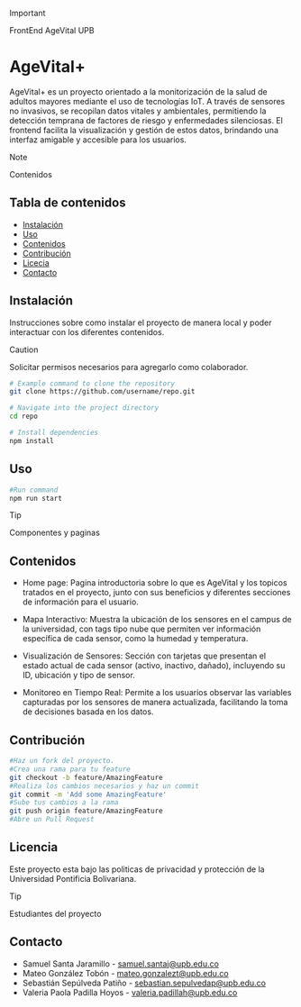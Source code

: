 > [!IMPORTANT]
> FrontEnd AgeVital UPB
# AgeVital+

AgeVital+ es un proyecto orientado a la monitorización de la salud de adultos mayores mediante el uso de tecnologías IoT. A través de sensores no invasivos, se recopilan datos vitales y ambientales, permitiendo la detección temprana de factores de riesgo y enfermedades silenciosas. El frontend facilita la visualización y gestión de estos datos, brindando una interfaz amigable y accesible para los usuarios.

> [!NOTE]
> Contenidos
## Tabla de contenidos

- [Instalación](#instalación)
- [Uso](#uso)
- [Contenidos](#contenidos)
- [Contribución](#contribución)
- [Licecia](#licencia)
- [Contacto](#contacto)

## Instalación

Instrucciones sobre como instalar el proyecto de manera local y poder interactuar con los diferentes contenidos.

> [!CAUTION]
> Solicitar permisos necesarios para agregarlo como colaborador.

```bash
# Example command to clone the repository
git clone https://github.com/username/repo.git

# Navigate into the project directory
cd repo

# Install dependencies
npm install
```
## Uso
```bash
#Run command
npm run start
```
> [!TIP]
> Componentes y paginas
## Contenidos
- Home page: Pagina introductoria sobre lo que es AgeVital y los topicos tratados en el proyecto, junto con sus beneficios y diferentes secciones de información para el usuario.
- Mapa Interactivo: Muestra la ubicación de los sensores en el campus de la universidad, con tags tipo nube que permiten ver información específica de cada sensor, como la humedad y temperatura.

- Visualización de Sensores: Sección con tarjetas que presentan el estado actual de cada sensor (activo, inactivo, dañado), incluyendo su ID, ubicación y tipo de sensor.
- Monitoreo en Tiempo Real: Permite a los usuarios observar las variables capturadas por los sensores de manera actualizada, facilitando la toma de decisiones basada en los datos.

## Contribución
```bash
#Haz un fork del proyecto.
#Crea una rama para tu feature
git checkout -b feature/AmazingFeature
#Realiza los cambios necesarios y haz un commit
git commit -m 'Add some AmazingFeature'
#Sube tus cambios a la rama
git push origin feature/AmazingFeature
#Abre un Pull Request
```
## Licencia
Este proyecto esta bajo las politicas de privacidad y protección de la Universidad Pontificia Bolivariana.

> [!TIP]
> Estudiantes del proyecto
## Contacto
- Samuel Santa Jaramillo - samuel.santaj@upb.edu.co
- Mateo González Tobón - mateo.gonzalezt@upb.edu.co
- Sebastián Sepúlveda Patiño - sebastian.sepulvedap@upb.edu.co
- Valeria Paola Padilla Hoyos - valeria.padillah@upb.edu.co

